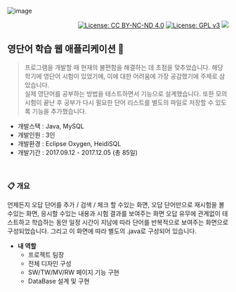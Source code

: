 ![image](https://user-images.githubusercontent.com/45550607/122639731-7cf80400-d136-11eb-8e05-e42b9a22ece3.png)

<div align="right">

[![License: CC BY-NC-ND 4.0](https://img.shields.io/badge/License-CC%20BY--NC--ND%204.0-lightgrey.svg)](https://creativecommons.org/licenses/by-nc-nd/4.0/) [![License: GPL v3](https://img.shields.io/badge/License-GPLv3-blue.svg)](https://www.gnu.org/licenses/gpl-3.0) <a href="https://hits.seeyoufarm.com"/><img src="https://hits.seeyoufarm.com/api/count/incr/badge.svg?url=https://github.com/eona1301/English_Word_Study"/></a>

</div>

## 영단어 학습 웹 애플리케이션 📑
> 프로그램을 개발할 때 현재의 불편함을 해결하는 데 초점을 맞추었습니다. 해당 학기에 영단어 시험이 있었기에, 이에 대한 어려움에 가장 공감했기에 주제로 삼았습니다.<br>
> 실제 영단어를 공부하는 방법을 테스트하면서 기능으로 설계했습니다. 또한 모의 시험이 끝난 후 공부가 다시 필요한 단어 리스트를 별도의 파일로 저장할 수 있도록 기능을 추가했습니다.

- 개발스택 : Java, MySQL
- 개발인원 : 3인
- 개발환경 : Eclipse Oxygen, HeidiSQL
- 개발기간 : 2017.09.12 - 2017.12.05 (총 85일)


<br>

### 📋 개요

언제든지 오답 단어를 추가 / 검색 / 체크 할 수있는 화면, 오답 단어만으로 재시험을 볼 수있는 화면, 응시할 수있는 내용과 시험 결과를 보여주는 화면 오답 유무에 관계없이 테스트하고 학습하는 동안 일정 시간이 지남에 따라 단어를 반복적으로 보여주는 화면으로 구성되었습니다. 그리고 이 화면에 따라 별도의 .java로 구성되어 있습니다.

+ **내 역할**
  + 프로젝트 팀장
  + 전체 디자인 구성
  + SW/TW/MV/RW 페이지 기능 구현
  + DataBase 설계 및 구현
